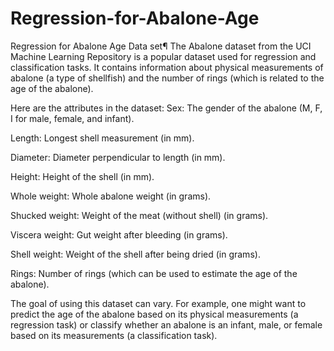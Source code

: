 # Regression-for-Abalone-Age
Regression for Abalone Age
Data set¶
The Abalone dataset from the UCI Machine Learning Repository is a popular dataset used for regression and classification tasks. It contains information about physical measurements of abalone (a type of shellfish) and the number of rings (which is related to the age of the abalone).

Here are the attributes in the dataset:
Sex: The gender of the abalone (M, F, I for male, female, and infant).

Length: Longest shell measurement (in mm).

Diameter: Diameter perpendicular to length (in mm).

Height: Height of the shell (in mm).

Whole weight: Whole abalone weight (in grams).

Shucked weight: Weight of the meat (without shell) (in grams).

Viscera weight: Gut weight after bleeding (in grams).

Shell weight: Weight of the shell after being dried (in grams).

Rings: Number of rings (which can be used to estimate the age of the abalone).

The goal of using this dataset can vary. For example, one might want to predict the age of the abalone based on its physical measurements (a regression task) or classify whether an abalone is an infant, male, or female based on its measurements (a classification task).
